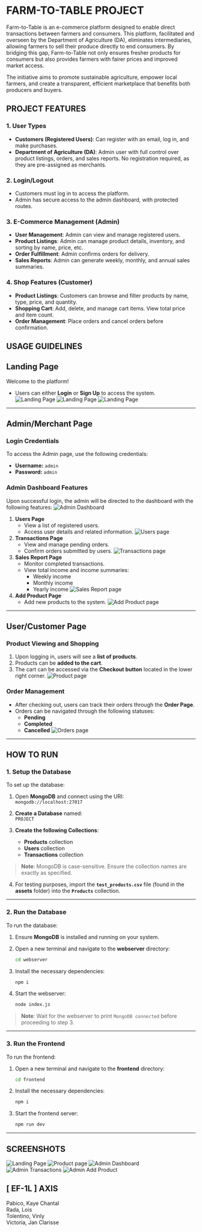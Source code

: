 # FARM-TO-TABLE PROJECT
Farm-to-Table is an e-commerce platform designed to enable direct transactions between farmers and consumers. This platform, facilitated and overseen by the Department of Agriculture (DA), eliminates intermediaries, allowing farmers to sell their produce directly to end consumers. By bridging this gap, Farm-to-Table not only ensures fresher products for consumers but also provides farmers with fairer prices and improved market access.

The initiative aims to promote sustainable agriculture, empower local farmers, and create a transparent, efficient marketplace that benefits both producers and buyers.

## **PROJECT FEATURES**

### 1. User Types
- **Customers (Registered Users)**: Can register with an email, log in, and make purchases. 
- **Department of Agriculture (DA)**: Admin user with full control over product listings, orders, and sales reports. No registration required, as they are pre-assigned as merchants.

### 2. Login/Logout
- Customers must log in to access the platform.
- Admin has secure access to the admin dashboard, with protected routes.

### 3. E-Commerce Management (Admin)
- **User Management**: Admin can view and manage registered users.
- **Product Listings**: Admin can manage product details, inventory, and sorting by name, price, etc.
- **Order Fulfillment**: Admin confirms orders for delivery.
- **Sales Reports**: Admin can generate weekly, monthly, and annual sales summaries.

### 4. Shop Features (Customer)
- **Product Listings**: Customers can browse and filter products by name, type, price, and quantity.
- **Shopping Cart**: Add, delete, and manage cart items. View total price and item count.
- **Order Management**: Place orders and cancel orders before confirmation.

## **USAGE GUIDELINES**

## **Landing Page**
Welcome to the platform!
- Users can either **Login** or **Sign Up** to access the system.
![Landing Page](assets/readme_images/landingpage-1.png)
![Landing Page](assets/readme_images/landingpage-2.png)
![Landing Page](assets/readme_images/landingpage-3.png)
---

## **Admin/Merchant Page**

### **Login Credentials**
To access the Admin page, use the following credentials:
- **Username:** `admin`
- **Password:** `admin`

### **Admin Dashboard Features**
Upon successful login, the admin will be directed to the dashboard with the following features:
![Admin Dashboard](assets/readme_images/adminpage-1.png)
1. **Users Page**
   - View a list of registered users.
   - Access user details and related information.
   ![Users page](assets/readme_images/adminpage-2.png)
2. **Transactions Page**
   - View and manage pending orders.
   - Confirm orders submitted by users.
   ![Transactions page](assets/readme_images/adminpage-3.png)
3. **Sales Report Page**
   - Monitor completed transactions.
   - View total income and income summaries:
     - Weekly income
     - Monthly income
     - Yearly income
   ![Sales Report page](assets/readme_images/adminpage-4.png)
4. **Add Product Page**
   - Add new products to the system.
   ![Add Product page](assets/readme_images/adminpage-5.png)
---

## **User/Customer Page**

### **Product Viewing and Shopping**
1. Upon logging in, users will see a **list of products**.
2. Products can be **added to the cart**.
3. The cart can be accessed via the **Checkout button** located in the lower right corner.
![Product page](assets/readme_images/userpage-1.png)

### **Order Management**
- After checking out, users can track their orders through the **Order Page**.
- Orders can be navigated through the following statuses:
   - **Pending**
   - **Completed**
   - **Cancelled**
![Orders page](assets/readme_images/userpage-2.png)
---

## **HOW TO RUN**

### **1. Setup the Database**

To set up the database:

1. Open **MongoDB** and connect using the URI:  
   `mongodb://localhost:27017`
   
2. **Create a Database** named:  
   `PROJECT`

3. **Create the following Collections**:
   - **Products** collection
   - **Users** collection
   - **Transactions** collection

> **Note**: MongoDB is case-sensitive. Ensure the collection names are exactly as specified.

4. For testing purposes, import the **`test_products.csv`** file (found in the **assets** folder) into the **`Products`** collection.

---

### **2. Run the Database**

To run the database:

1. Ensure **MongoDB** is installed and running on your system.

2. Open a new terminal and navigate to the **webserver** directory:
   ```bash
   cd webserver
   ```

3. Install the necessary dependencies:
   ```bash
   npm i
   ```

4. Start the webserver:
   ```bash
   node index.js
   ```
> **Note**: Wait for the webserver to print `MongoDB connected` before proceeding to step 3.

---

### **3. Run the Frontend**

To run the frontend:

1. Open a new terminal and navigate to the **frontend** directory:
   ```bash
   cd frontend
   ```

2. Install the necessary dependencies:
   ```bash
   npm i
   ```

3. Start the frontend server:
   ```bash
   npm run dev
   ```

---

## **SCREENSHOTS**
![Landing Page](assets/readme_images/landingpage-1.png)
![Product page](assets/readme_images/userpage-1.png)
![Admin Dashboard](assets/readme_images/adminpage-1.png)
![Admin Transactions](assets/readme_images/adminpage-3.png)
![Admin Add Product](assets/readme_images/adminpage-5.png)


## **[ EF-1L ] AXIS**
Pabico, Kaye Chantal <br>
Rada, Lois <br>
Tolentino, Vinly <br>
Victoria, Jan Clarisse
